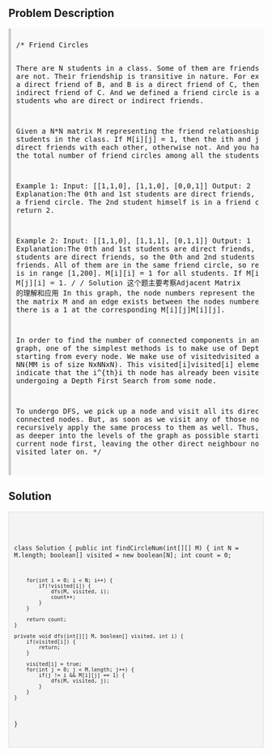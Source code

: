 <style>
  .comment-block { background-color: #f9f9f9; padding: 10px; border-left: 5px solid #ccc; }
  .code-block { background-color: #f4f4f4; padding: 10px; border: 1px solid #ddd; }
</style>

<h2>Problem Description</h2>
<div class='comment-block'>
<pre>
/* Friend Circles

There are N students in a class. Some of them are friends, while some are not. Their friendship is transitive in nature. 
For example, if A is a direct friend of B, and B is a direct friend of C, then A is an indirect friend of C. 
And we defined a friend circle is a group of students who are direct or indirect friends.

Given a N*N matrix M representing the friend relationship between students in the class. If M[i][j] = 1, 
then the ith and jth students are direct friends with each other, otherwise not. And you have to output the total number 
of friend circles among all the students.

Example 1:
Input: 
[[1,1,0],
 [1,1,0],
 [0,0,1]]
Output: 2
Explanation:The 0th and 1st students are direct friends, so they are in a friend circle. 
The 2nd student himself is in a friend circle. So return 2.

Example 2:
Input: 
[[1,1,0],
 [1,1,1],
 [0,1,1]]
Output: 1
Explanation:The 0th and 1st students are direct friends, the 1st and 2nd students are direct friends, 
so the 0th and 2nd students are indirect friends. All of them are in the same friend circle, so return 1.
Note:
N is in range [1,200].
M[i][i] = 1 for all students.
If M[i][j] = 1, then M[j][i] = 1.
*/
/* Solution 这个题主要考察Adjacent Matrix 的理解和应用
In this graph, the node numbers represent the indices in the matrix M and an edge exists between the nodes numbered ii and jj, 
if there is a 1 at the corresponding M[i][j]M[i][j].

In order to find the number of connected components in an undirected graph, one of the simplest methods is to make use of 
Depth First Search starting from every node. We make use of visitedvisited array of size NN(MM is of size NxNNxN). 
This visited[i]visited[i] element is used to indicate that the i^{th}i 
th
  node has already been visited while undergoing a Depth First Search from some node.

To undergo DFS, we pick up a node and visit all its directly connected nodes. But, as soon as we visit any of those nodes, 
we recursively apply the same process to them as well. Thus, we try to go as deeper into the levels of the graph as possible 
starting from a current node first, leaving the other direct neighbour nodes to be visited later on.
*/
</pre>
</div>

<h2>Solution</h2>
<div class='code-block'>
<pre><code class='language-java'>



class Solution {
    public int findCircleNum(int[][] M) {
        int N = M.length;
        boolean[] visited = new boolean[N];
        int count = 0;
        
        for(int i = 0; i < N; i++) {
            if(!visited[i]) {
                dfs(M, visited, i);
                count++;
            }
        }
        
        return count;
    }
    
    private void dfs(int[][] M, boolean[] visited, int i) {
        if(visited[i]) {
            return;
        }
        
        visited[i] = true;
        for(int j = 0; j < M.length; j++) {
            if(j != i && M[i][j] == 1) {
                dfs(M, visited, j);
            }
        }
    }
}</code></pre>
</div>

